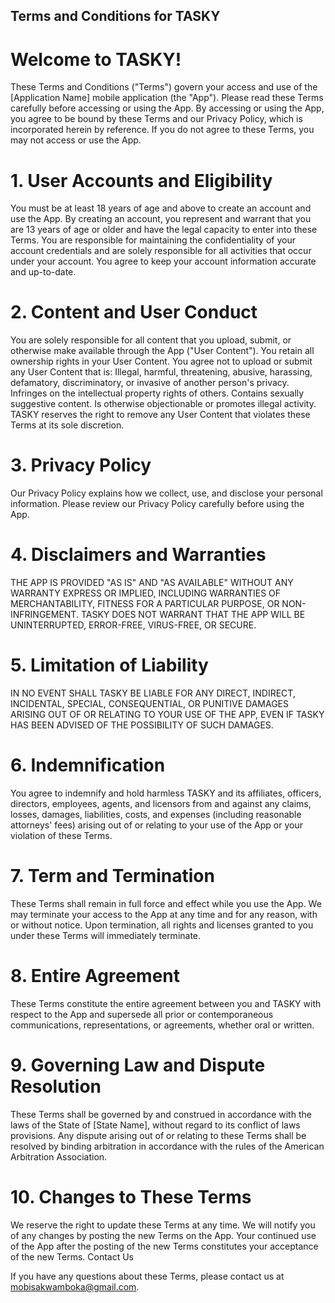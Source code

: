 ## Terms and Conditions for TASKY

# Welcome to TASKY!
 
 These Terms and Conditions ("Terms") govern your access and use of the [Application Name] mobile application (the "App"). Please read these Terms carefully before accessing or using the App. By accessing or using the App, you agree to be bound by these Terms and our Privacy Policy, which is incorporated herein by reference. If you do not agree to these Terms, you may not access or use the App.

 # 1. User Accounts and Eligibility

You must be at least 18 years of age and above to create an account and use the App. By creating an account, you represent and warrant that you are 13 years of age or older and have the legal capacity to enter into these Terms.
You are responsible for maintaining the confidentiality of your account credentials and are solely responsible for all activities that occur under your account.
You agree to keep your account information accurate and up-to-date.
# 2. Content and User Conduct

You are solely responsible for all content that you upload, submit, or otherwise make available through the App ("User Content").
You retain all ownership rights in your User Content.
You agree not to upload or submit any User Content that is:
Illegal, harmful, threatening, abusive, harassing, defamatory, discriminatory, or invasive of another person's privacy.
Infringes on the intellectual property rights of others.
Contains sexually suggestive content.
Is otherwise objectionable or promotes illegal activity.
TASKY reserves the right to remove any User Content that violates these Terms at its sole discretion.
# 3. Privacy Policy

Our Privacy Policy explains how we collect, use, and disclose your personal information. Please review our Privacy Policy carefully before using the App.
# 4. Disclaimers and Warranties

THE APP IS PROVIDED "AS IS" AND "AS AVAILABLE" WITHOUT ANY WARRANTY EXPRESS OR IMPLIED, INCLUDING WARRANTIES OF MERCHANTABILITY, FITNESS FOR A PARTICULAR PURPOSE, OR NON-INFRINGEMENT.
TASKY DOES NOT WARRANT THAT THE APP WILL BE UNINTERRUPTED, ERROR-FREE, VIRUS-FREE, OR SECURE.
# 5. Limitation of Liability

IN NO EVENT SHALL TASKY BE LIABLE FOR ANY DIRECT, INDIRECT, INCIDENTAL, SPECIAL, CONSEQUENTIAL, OR PUNITIVE DAMAGES ARISING OUT OF OR RELATING TO YOUR USE OF THE APP, EVEN IF TASKY HAS BEEN ADVISED OF THE POSSIBILITY OF SUCH DAMAGES.
# 6. Indemnification

You agree to indemnify and hold harmless TASKY and its affiliates, officers, directors, employees, agents, and licensors from and against any claims, losses, damages, liabilities, costs, and expenses (including reasonable attorneys' fees) arising out of or relating to your use of the App or your violation of these Terms.
# 7. Term and Termination

These Terms shall remain in full force and effect while you use the App.
We may terminate your access to the App at any time and for any reason, with or without notice.
Upon termination, all rights and licenses granted to you under these Terms will immediately terminate.
# 8. Entire Agreement

These Terms constitute the entire agreement between you and TASKY with respect to the App and supersede all prior or contemporaneous communications, representations, or agreements, whether oral or written.
# 9. Governing Law and Dispute Resolution

These Terms shall be governed by and construed in accordance with the laws of the State of [State Name], without regard to its conflict of laws provisions.
Any dispute arising out of or relating to these Terms shall be resolved by binding arbitration in accordance with the rules of the American Arbitration Association.
# 10. Changes to These Terms

We reserve the right to update these Terms at any time. We will notify you of any changes by posting the new Terms on the App. Your continued use of the App after the posting of the new Terms constitutes your acceptance of the new Terms.
Contact Us

If you have any questions about these Terms, please contact us at mobisakwamboka@gmail.com.